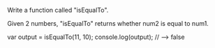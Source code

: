 Write a function called "isEqualTo".

Given 2 numbers, "isEqualTo" returns whether num2 is equal to num1.

var output = isEqualTo(11, 10);
console.log(output); // --> false
